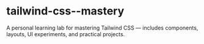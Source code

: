 # tailwind-css--mastery
A personal learning lab for mastering Tailwind CSS — includes components, layouts, UI experiments, and practical projects.
